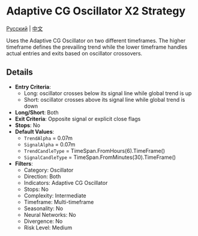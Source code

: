 # Adaptive CG Oscillator X2 Strategy
[Русский](README_ru.md) | [中文](README_cn.md)

Uses the Adaptive CG Oscillator on two different timeframes.
The higher timeframe defines the prevailing trend while the lower timeframe
handles actual entries and exits based on oscillator crossovers.

## Details

- **Entry Criteria**:
  - Long: oscillator crosses below its signal line while global trend is up
  - Short: oscillator crosses above its signal line while global trend is down
- **Long/Short**: Both
- **Exit Criteria**: Opposite signal or explicit close flags
- **Stops**: No
- **Default Values**:
  - `TrendAlpha` = 0.07m
  - `SignalAlpha` = 0.07m
  - `TrendCandleType` = TimeSpan.FromHours(6).TimeFrame()
  - `SignalCandleType` = TimeSpan.FromMinutes(30).TimeFrame()
- **Filters**:
  - Category: Oscillator
  - Direction: Both
  - Indicators: Adaptive CG Oscillator
  - Stops: No
  - Complexity: Intermediate
  - Timeframe: Multi-timeframe
  - Seasonality: No
  - Neural Networks: No
  - Divergence: No
  - Risk Level: Medium
